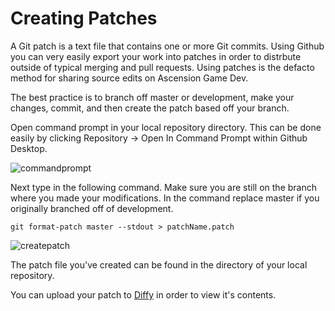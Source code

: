 # Creating Patches

A Git patch is a text file that contains one or more Git commits. Using Github you can very easily export your work into patches in order to distrbute outside of typical merging and pull requests. Using patches is the defacto method for sharing source edits on Ascension Game Dev.

The best practice is to branch off master or development, make your changes, commit, and then create the patch based off your branch.

Open command prompt in your local repository directory. This can be done easily by clicking Repository -> Open In Command Prompt within Github Desktop.

![commandprompt](https://www.ascensiongamedev.com/resources/filehost/62ed0b264c03f8d3b61c17195771c044.png)

Next type in the following command. Make sure you are still on the branch where you made your modifications. In the command replace master if you originally branched off of development.

```
git format-patch master --stdout > patchName.patch
```

![createpatch](https://www.ascensiongamedev.com/resources/filehost/ad6434b2e74bb658b8565b6dd227d961.png)

The patch file you've created can be found in the directory of your local repository.

You can upload your patch to [Diffy](https://diffy.org) in order to view it's contents.